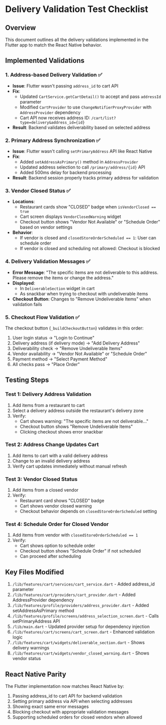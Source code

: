 # Delivery Validation Test Checklist

## Overview
This document outlines all the delivery validations implemented in the Flutter app to match the React Native behavior.

## Implemented Validations

### 1. Address-based Delivery Validation ✅
- **Issue**: Flutter wasn't passing `address_id` to cart API
- **Fix**: 
  - Updated `CartService.getCartDetail()` to accept and pass `addressId` parameter
  - Modified `CartProvider` to use `ChangeNotifierProxyProvider` with `AddressProvider` dependency
  - Cart API now receives address ID: `/cart/list?type=delivery&address_id={id}`
- **Result**: Backend validates deliverability based on selected address

### 2. Primary Address Synchronization ✅
- **Issue**: Flutter wasn't calling `setPrimaryAddress` API like React Native
- **Fix**:
  - Added `setAddressAsPrimary()` method in `AddressProvider`
  - Updated address selection to call `/primary/address/{id}` API
  - Added 500ms delay for backend processing
- **Result**: Backend session properly tracks primary address for validation

### 3. Vendor Closed Status ✅
- **Locations**:
  - Restaurant cards show "CLOSED" badge when `isVendorClosed == true`
  - Cart screen displays `VendorClosedWarning` widget
  - Checkout button shows "Vendor Not Available" or "Schedule Order" based on vendor settings
- **Behavior**:
  - If vendor is closed and `closedStoreOrderScheduled == 1`: User can schedule order
  - If vendor is closed and scheduling not allowed: Checkout is blocked

### 4. Delivery Validation Messages ✅
- **Error Message**: "The specific items are not deliverable to this address. Please remove the items or change the address."
- **Displayed**: 
  - In `DeliverableSection` widget in cart
  - As snackbar when trying to checkout with undeliverable items
- **Checkout Button**: Changes to "Remove Undeliverable Items" when validation fails

### 5. Checkout Flow Validation ✅
The checkout button (`_buildCheckoutButton`) validates in this order:
1. User login status → "Login to Continue"
2. Delivery address (if delivery mode) → "Add Delivery Address"
3. Deliverability check → "Remove Undeliverable Items"
4. Vendor availability → "Vendor Not Available" or "Schedule Order"
5. Payment method → "Select Payment Method"
6. All checks pass → "Place Order"

## Testing Steps

### Test 1: Delivery Address Validation
1. Add items from a restaurant to cart
2. Select a delivery address outside the restaurant's delivery zone
3. Verify:
   - Cart shows warning: "The specific items are not deliverable..."
   - Checkout button shows "Remove Undeliverable Items"
   - Clicking checkout shows error snackbar

### Test 2: Address Change Updates Cart
1. Add items to cart with a valid delivery address
2. Change to an invalid delivery address
3. Verify cart updates immediately without manual refresh

### Test 3: Vendor Closed Status
1. Add items from a closed vendor
2. Verify:
   - Restaurant card shows "CLOSED" badge
   - Cart shows vendor closed warning
   - Checkout behavior depends on `closedStoreOrderScheduled` setting

### Test 4: Schedule Order for Closed Vendor
1. Add items from vendor with `closedStoreOrderScheduled == 1`
2. Verify:
   - Cart shows option to schedule order
   - Checkout button shows "Schedule Order" if not scheduled
   - Can proceed after scheduling

## Key Files Modified
1. `/lib/features/cart/services/cart_service.dart` - Added address_id parameter
2. `/lib/features/cart/providers/cart_provider.dart` - Added AddressProvider dependency
3. `/lib/features/profile/providers/address_provider.dart` - Added setAddressAsPrimary method
4. `/lib/features/profile/screens/address_selection_screen.dart` - Calls setPrimaryAddress API
5. `/lib/main.dart` - Updated provider setup for dependency injection
6. `/lib/features/cart/screens/cart_screen.dart` - Enhanced validation logic
7. `/lib/features/cart/widgets/deliverable_section.dart` - Shows delivery warnings
8. `/lib/features/cart/widgets/vendor_closed_warning.dart` - Shows vendor status

## React Native Parity
The Flutter implementation now matches React Native by:
1. Passing address_id to cart API for backend validation
2. Setting primary address via API when selecting addresses
3. Showing exact same error messages
4. Blocking checkout with appropriate validation messages
5. Supporting scheduled orders for closed vendors when allowed